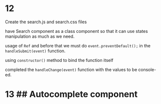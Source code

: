 # 12
Create the search.js and search.css files

have Search component as a class component so that it can use states manipulation as much as we need.

usage of `Ref` and before that we must do `event.preventDefault();` in the `handleSubmit(event)` function.

using `constructor()` method to bind the function itself

completed the `handleChange(event)` function with the values to be console-ed.

# 13 ## Autocomplete component